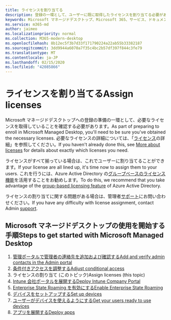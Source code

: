```yaml
---
title: ライセンスを割り当てる
description: 登録の一環として、ユーザーに既に取得したライセンスを割り当てる必要があります。
keywords: Microsoft マネージドデスクトップ、Microsoft 365、サービス、ドキュメント
ms.service: m365-md
author: jaimeo
ms.localizationpriority: normal
ms.collection: M365-modern-desktop
ms.openlocfilehash: 8b12ec5f3b7d33f171790224a22ab55b33382187
ms.sourcegitcommit: 3dd9944a6070a7f35c4bc2b57df397f844c3fe79
ms.translationtype: MT
ms.contentlocale: ja-JP
ms.lasthandoff: 02/15/2020
ms.locfileid: "42085866"
---
```

# <a name="assign-licenses"></a><span data-ttu-id="f2a03-104">ライセンスを割り当てる</span><span class="sxs-lookup"><span data-stu-id="f2a03-104">Assign licenses</span></span>

<span data-ttu-id="f2a03-105">Microsoft マネージドデスクトップへの登録の準備の一環として、必要なライセンスを取得していることを確認する必要があります。</span><span class="sxs-lookup"><span data-stu-id="f2a03-105">As part of preparing to enroll in Microsoft Managed Desktop, you'll need to be sure you've obtained the necessary licenses.</span></span> <span data-ttu-id="f2a03-106">必要なライセンスの詳細については、「[ライセンス](../get-ready/prerequisites.md#more-about-licenses)の詳細」を参照してください。</span><span class="sxs-lookup"><span data-stu-id="f2a03-106">If you haven't already done this, see [More about licenses](../get-ready/prerequisites.md#more-about-licenses) for details about exactly which licenses you need.</span></span>


<span data-ttu-id="f2a03-107">ライセンスがすべて揃っている場合は、これでユーザーに割り当てることができます。</span><span class="sxs-lookup"><span data-stu-id="f2a03-107">If your license are all lined up, it's time now to assign them to your users.</span></span> <span data-ttu-id="f2a03-108">これを行うには、Azure Active Directory の[グループベースのライセンス機能](https://docs.microsoft.com/azure/active-directory/fundamentals/active-directory-licensing-whatis-azure-portal)を活用することをお勧めします。</span><span class="sxs-lookup"><span data-stu-id="f2a03-108">To do this, we recommend that you take advantage of the [group-based licensing feature](https://docs.microsoft.com/azure/active-directory/fundamentals/active-directory-licensing-whatis-azure-portal) of Azure Active Directory.</span></span>

<span data-ttu-id="f2a03-109">ライセンスの割り当てに関する問題がある場合は、管理者[サポート](../working-with-managed-desktop/admin-support.md)にお問い合わせください。</span><span class="sxs-lookup"><span data-stu-id="f2a03-109">If you have any difficulty with license assignment, contact Admin [support](../working-with-managed-desktop/admin-support.md).</span></span>

## <a name="steps-to-get-started-with-microsoft-managed-desktop"></a><span data-ttu-id="f2a03-110">Microsoft マネージドデスクトップの使用を開始する手順</span><span class="sxs-lookup"><span data-stu-id="f2a03-110">Steps to get started with Microsoft Managed Desktop</span></span>

1. [<span data-ttu-id="f2a03-111">管理ポータルで管理者の連絡先を追加および確認する</span><span class="sxs-lookup"><span data-stu-id="f2a03-111">Add and verify admin contacts in the Admin portal</span></span>](add-admin-contacts.md)
2. [<span data-ttu-id="f2a03-112">条件付きアクセスを調整する</span><span class="sxs-lookup"><span data-stu-id="f2a03-112">Adjust conditional access</span></span>](conditional-access.md)
3. <span data-ttu-id="f2a03-113">ライセンスの割り当て (このトピック)</span><span class="sxs-lookup"><span data-stu-id="f2a03-113">Assign licenses (this topic)</span></span>
4. [<span data-ttu-id="f2a03-114">Intune 会社ポータルを展開する</span><span class="sxs-lookup"><span data-stu-id="f2a03-114">Deploy Intune Company Portal</span></span>](company-portal.md)
5. [<span data-ttu-id="f2a03-115">Enterprise State Roaming を有効にする</span><span class="sxs-lookup"><span data-stu-id="f2a03-115">Enable Enterprise State Roaming</span></span>](enterprise-state-roaming.md)
6. [<span data-ttu-id="f2a03-116">デバイスをセットアップする</span><span class="sxs-lookup"><span data-stu-id="f2a03-116">Set up devices</span></span>](set-up-devices.md)
7. [<span data-ttu-id="f2a03-117">ユーザーがデバイスを使えるようにする</span><span class="sxs-lookup"><span data-stu-id="f2a03-117">Get your users ready to use devices</span></span>](get-started-devices.md)
8. [<span data-ttu-id="f2a03-118">アプリを展開する</span><span class="sxs-lookup"><span data-stu-id="f2a03-118">Deploy apps</span></span>](deploy-apps.md)
